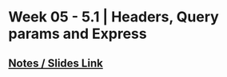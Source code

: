 # **Week 05 - 5.1 | Headers, Query params and Express**

## [Notes / Slides Link](https://petal-estimate-4e9.notion.site/HTTP-Deep-dive-d59b6336fa5a46daa56c21063578d400)
